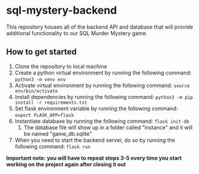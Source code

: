 # sql-mystery-backend

This repository houses all of the backend API and database that will provide additional functionality to our SQL Murder Mystery game.

## How to get started
1. Clone the repository to local machine
2. Create a python virtual environment by running the following command: `python3 -m venv env`
3. Activate virtual environment by running the following command: `source env/bin/activate`
4. Install dependencies by running the following command: `python3 -m pip install -r requirements.txt`
5. Set flask environment variable by running the following command: `export FLASK_APP=flask`
6. Instantiate database by running the following command: `flask init-db` 
   1. The database file will show up in a folder called "instance" and it will be named "game_db.sqlite"
7. When you need to start the backend server, do so by running the following command: `flask run`



**Important note: you will have to repeat steps 3-5 every time you start working on the project again after closing it out**
